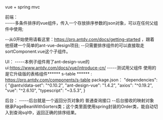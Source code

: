 vue + spring mvc

前端：  
-----多条件排序的vue组件，传入一个存放排序参数的json对象，可以在任何父组件中使用;

--从0开始使用请看这里：https://pro.antdv.com/docs/getting-started ，跟着他搭建一个简单的ant-vue-design项目;
--只需要排序组件的可以直接取走 sortComponent.vue这个子组件。

  UI：
    -----本例子组件用了ant-design-vue的ui:https://www.antdv.com/docs/vue/introduce-cn/
    -----测试用父组件 使用的是它升级版的表格组件****** s-table ****** : https://pro.antdv.com/components/s-table
  package.json：
    "dependencies": {
      "@antv/data-set": "^0.10.2",
      "ant-design-vue": "1.4.2",
      "axios": "^0.19.2",
      "vue": "^2.6.10",
      "typescript": "~3.5.3",
      }

后台：
-----后台就是一个返回分页对象的 普通查询接口
--后台接收的映射对象 继承PageBeanWithSorters类；这个类里面使用spring封装的Order类，能自动切入到查询sql中，返回正确的排序结果。
